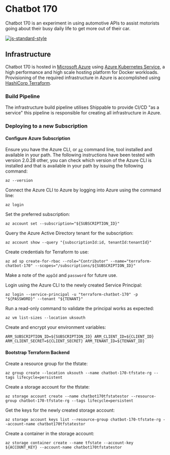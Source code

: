 # Chatbot 170

Chatbot 170 is an experiment in using automotive APIs to assist motorists going about their busy daily life to get more out of their car.

[![js-standard-style](https://cdn.rawgit.com/standard/standard/master/badge.svg)](http://standardjs.com)

## Infrastructure

Chatbot 170 is hosted in [Microsoft Azure][azure] using [Azure Kubernetes Service][aks], a high performance and high scale hosting platform for Docker workloads.  Provisioning of the required infrastructure in Azure is accomplished using [HashiCorp Terraform][tf].

### Build Pipeline

The infrastructure build pipeline utilises Shippable to provide CI/CD "as a service" this pipeline is responsible for creating all infrastructure in Azure.

### Deploying to a new Subscription

#### Configure Azure Subscription

Ensure you have the Azure CLI, or [`az`][azcli] command line, tool installed and available in your path.  The following instructions have been tested with version 2.0.28 other, you can check which version of the Azure CLI is installed and that is available in your path by issuing the following command:

    az --version

Connect the Azure CLI to Azure by logging into Azure using the command line:

    az login

Set the preferred subscription:

    az account set --subscription="${SUBSCRIPTION_ID}"

Query the Azure Active Directory tenant for the subscription:

    az account show --query "{subscriptionId:id, tenantId:tenantId}"

Create credentials for Terraform to use:

    az ad sp create-for-rbac --role="Contributor" --name="terraform-chatbot-170" --scopes="/subscriptions/${SUBSCRIPTION_ID}"

Make a note of the `appId` and `password` for future use.

Login using the Azure CLI to the newly created Service Principal:

    az login --service-principal -u "terraform-chatbot-170" -p "${PASSWORD}" --tenant "${TENANT}"

Run a read-only command to validate the principal works as expected:

    az vm list-sizes --location uksouth

Create and encrypt your environment variables:

    ARM_SUBSCRIPTION_ID=${SUBSCRIPTION_ID} ARM_CLIENT_ID=${CLIENT_ID} ARM_CLIENT_SECRET=${CLIENT_SECRET} ARM_TENANT_ID=${TENANT_ID}

#### Bootstrap Terraform Backend

Create a resource group for the tfstate:

    az group create --location uksouth --name chatbot-170-tfstate-rg --tags lifecycle=persistent

Create a storage account for the tfstate:

    az storage account create --name chatbot170tfstatestor --resource-group chatbot-170-tfstate-rg --tags lifecycle=persistent

Get the keys for the newly created storage account:

    az storage account keys list --resource-group chatbot-170-tfstate-rg --account-name chatbot170tfstatestor

Create a container in the storage account:

    az storage container create --name tfstate --account-key ${ACCOUNT_KEY} --account-name chatbot170tfstatestor

  [azure]: https://azure.microsoft.com/en-gb/
  [aks]: https://www.google.co.uk/search?q=Azure+Kubernetes+Service
  [tf]: https://www.terraform.io/
  [azcli]: https://docs.microsoft.com/en-us/cli/azure/install-azure-cli
